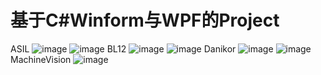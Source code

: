 # 基于C#Winform与WPF的Project
ASIL
![image](https://github.com/user-attachments/assets/32235c5f-cd67-475a-93ca-6d8c9a43f3c2)
![image](https://github.com/user-attachments/assets/10c4478f-dd7d-44e4-819d-45a6d413834b)
BL12
![image](https://github.com/user-attachments/assets/4e7704f1-1393-4acd-bf58-d4ff08e40dff)
![image](https://github.com/user-attachments/assets/2da0d189-f04c-4859-b9f2-9c7e9f655292)
Danikor
![image](https://github.com/user-attachments/assets/74133c0b-10cb-4680-91cd-edee1521b3b8)
![image](https://github.com/user-attachments/assets/ac4581d9-7c53-44c5-9f7c-189313e35873)
MachineVision
![image](https://github.com/user-attachments/assets/7122049e-c101-44ca-b635-704c18238797)
